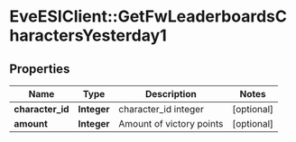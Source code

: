 # EveESIClient::GetFwLeaderboardsCharactersYesterday1

## Properties
Name | Type | Description | Notes
------------ | ------------- | ------------- | -------------
**character_id** | **Integer** | character_id integer | [optional] 
**amount** | **Integer** | Amount of victory points | [optional] 


